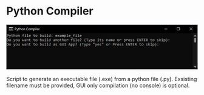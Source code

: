 # Python Compiler
![py_compiler](py_compiler.png)

Script to generate an executable file (.exe) from a python file (.py). Exsisting filename must be provided, GUI only compilation (no console) is optional.